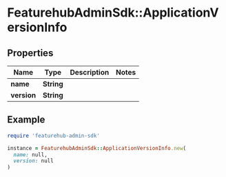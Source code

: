 # FeaturehubAdminSdk::ApplicationVersionInfo

## Properties

| Name | Type | Description | Notes |
| ---- | ---- | ----------- | ----- |
| **name** | **String** |  |  |
| **version** | **String** |  |  |

## Example

```ruby
require 'featurehub-admin-sdk'

instance = FeaturehubAdminSdk::ApplicationVersionInfo.new(
  name: null,
  version: null
)
```

